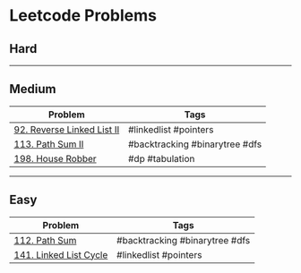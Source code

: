 # Leetcode Problems

## Hard

---

## Medium

| Problem                          | Tags                           |
| -------------------------------- | ------------------------------ |
| [92. Reverse Linked List II][92] | #linkedlist #pointers          |
| [113. Path Sum II][113]          | #backtracking #binarytree #dfs |
| [198. House Robber][198]         | #dp #tabulation                |

---

## Easy

| Problem                       | Tags                           |
| ----------------------------- | ------------------------------ |
| [112. Path Sum][112]          | #backtracking #binarytree #dfs |
| [141. Linked List Cycle][141] | #linkedlist #pointers          |

[92]: https://github.com/mkellydevv/data-structures-and-algorithms/blob/master/leetcode/medium/92.js
[112]: https://github.com/mkellydevv/data-structures-and-algorithms/blob/master/leetcode/easy/112.js
[113]: https://github.com/mkellydevv/data-structures-and-algorithms/blob/master/leetcode/medium/113.js
[141]: https://github.com/mkellydevv/data-structures-and-algorithms/blob/master/leetcode/easy/141.js
[198]: https://github.com/mkellydevv/data-structures-and-algorithms/blob/master/leetcode/medium/198.js

